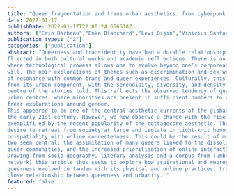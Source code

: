 ```yaml
---
title: "Queer fragmentation and trans urban aesthetics: from cyberpunk to cottagecore"
date: 2022-01-17
publishDate: 2022-01-17T22:00:24.656518Z
authors: ["Erin Barbeau","Enka Blanchard","Levi Qışın","Vinicius Santos Almeida"]
publication_types: ["2"]
categories: ["publication"]
abstract: "Queerness and transidentity have had a durable relationship with cyberpunk aesthetics, re-
fl ected in both cultural works and academic refl ections. There is an evident attraction in worlds
where technological prowess allows one to evolve beyond one’s corporeal body, or to change it at
will. The noir explorations of themes such as discrimination and sex work are also strong sources
of resonance with common trans and queer experiences. Culturally, this aesthetic is indissociable
from its urban component, with the serendipity, diversity, and density of the city often at the
centre of the stories told. This refl ects the observed tendency of queer people to congregate in
urban centres, where minorities are present in suffi cient numbers to create social communities with
freer explorations around gender.
This appeared to be one of the central aesthetic currents of the global trans community until
the early 21st century. However, we now observe a change with the rise of more rural aspirations,
exemplifi ed by the recent popularity of the cottagecore aesthetic. There seems to be a growing
desire to retreat from society at large and isolate in tight-knit homogeneous communities, replacing
co-spatiality with online connectedness. This could be the result of multiple factors, among which
two seem central: the assimilation of many queers linked to the dissolution of greater federated
queer communities, and the increased prioritisation of online interactions.
Drawing from socio-geography, literary analysis and a corpus from Tumblr (a microblogging
network) this article thus seeks to explore how aspirational and representational depictions of
queerness evolved in tandem with its physical and online practices, transforming the historically
close relationship between queerness and urbanity. "
featured: false
---
```


